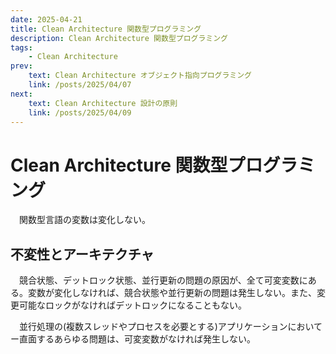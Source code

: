 ```yaml
---
date: 2025-04-21
title: Clean Architecture 関数型プログラミング
description: Clean Architecture 関数型プログラミング
tags: 
    - Clean Architecture
prev:
    text: Clean Architecture オブジェクト指向プログラミング
    link: /posts/2025/04/07
next:
    text: Clean Architecture 設計の原則
    link: /posts/2025/04/09
---
```


# Clean Architecture 関数型プログラミング

&emsp;関数型言語の変数は変化しない。

## 不変性とアーキテクチャ

&emsp;競合状態、デットロック状態、並行更新の問題の原因が、全て可変変数にある。変数が変化しなければ、競合状態や並行更新の問題は発生しない。また、変更可能なロックがなければデットロックになることもない。

&emsp;並行処理の(複数スレッドやプロセスを必要とする)アプリケーションにおいてー直面するあらゆる問題は、可変変数がなければ発生しない。